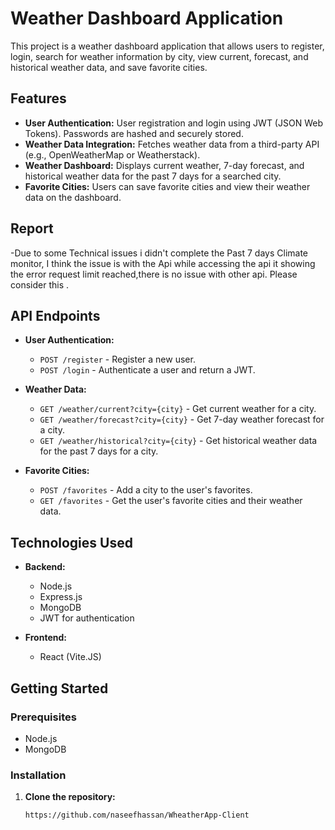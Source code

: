 # Weather Dashboard Application

This project is a weather dashboard application that allows users to register, login, search for weather information by city, view current, forecast, and historical weather data, and save favorite cities. 

## Features

- **User Authentication:** User registration and login using JWT (JSON Web Tokens). Passwords are hashed and securely stored.
- **Weather Data Integration:** Fetches weather data from a third-party API (e.g., OpenWeatherMap or Weatherstack).
- **Weather Dashboard:** Displays current weather, 7-day forecast, and historical weather data for the past 7 days for a searched city.
- **Favorite Cities:** Users can save favorite cities and view their weather data on the dashboard.

## Report
  -Due to some Technical issues i didn't complete the Past 7 days Climate monitor, I think the issue is with the Api while accessing the api it showing the error request limit reached,there is no issue with other api. Please consider this .

## API Endpoints

- **User Authentication:**
  - `POST /register` - Register a new user.
  - `POST /login` - Authenticate a user and return a JWT.

- **Weather Data:**
  - `GET /weather/current?city={city}` - Get current weather for a city.
  - `GET /weather/forecast?city={city}` - Get 7-day weather forecast for a city.
  - `GET /weather/historical?city={city}` - Get historical weather data for the past 7 days for a city.

- **Favorite Cities:**
  - `POST /favorites` - Add a city to the user's favorites.
  - `GET /favorites` - Get the user's favorite cities and their weather data.

## Technologies Used

- **Backend:**
  - Node.js
  - Express.js
  - MongoDB
  - JWT for authentication

- **Frontend:**
  - React (Vite.JS)

## Getting Started

### Prerequisites

- Node.js
- MongoDB

### Installation

1. **Clone the repository:**

   ```bash
   https://github.com/naseefhassan/WheatherApp-Client
